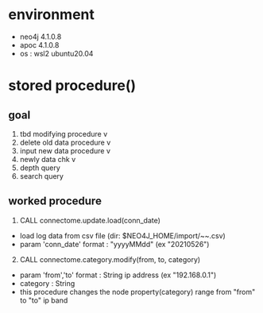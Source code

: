 # environment
- neo4j 4.1.0.8
- apoc 4.1.0.8
- os : wsl2 ubuntu20.04

# stored procedure()
## goal
1. tbd modifying procedure v
2. delete old data procedure v
3. input new data procedure v
4. newly data chk v
5. depth query
6. search query

## worked procedure

1. CALL connectome.update.load(conn_date)
- load log data from csv file (dir: $NEO4J_HOME/import/~~.csv)
- param 'conn_date' format : "yyyyMMdd" (ex "20210526")
2. CALL connectome.category.modify(from, to, category)
- param 'from','to' format : String ip address (ex "192.168.0.1")
- category : String
- this procedure changes the node property(category) range from "from" to "to" ip band

